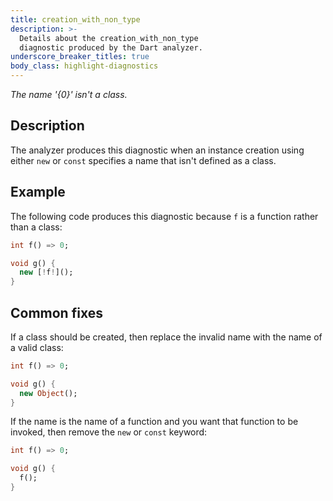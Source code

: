 ```yaml
---
title: creation_with_non_type
description: >-
  Details about the creation_with_non_type
  diagnostic produced by the Dart analyzer.
underscore_breaker_titles: true
body_class: highlight-diagnostics
---
```


_The name '{0}' isn't a class._

## Description

The analyzer produces this diagnostic when an instance creation using
either `new` or `const` specifies a name that isn't defined as a class.

## Example

The following code produces this diagnostic because `f` is a function
rather than a class:

```dart
int f() => 0;

void g() {
  new [!f!]();
}
```

## Common fixes

If a class should be created, then replace the invalid name with the name
of a valid class:

```dart
int f() => 0;

void g() {
  new Object();
}
```

If the name is the name of a function and you want that function to be
invoked, then remove the `new` or `const` keyword:

```dart
int f() => 0;

void g() {
  f();
}
```
